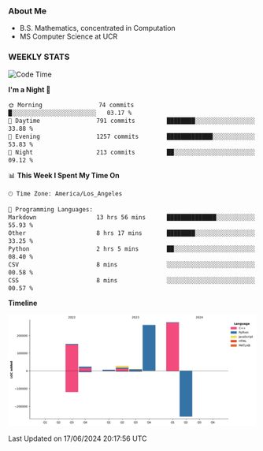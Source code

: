 ### About Me

- B.S. Mathematics, concentrated in Computation
- MS Computer Science at UCR


### WEEKLY STATS
<!--START_SECTION:waka-->
![Code Time](http://img.shields.io/badge/Code%20Time-179%20hrs%207%20mins-blue)

**I'm a Night 🦉** 

```text
🌞 Morning                74 commits          █░░░░░░░░░░░░░░░░░░░░░░░░   03.17 % 
🌆 Daytime                791 commits         ████████░░░░░░░░░░░░░░░░░   33.88 % 
🌃 Evening                1257 commits        █████████████░░░░░░░░░░░░   53.83 % 
🌙 Night                  213 commits         ██░░░░░░░░░░░░░░░░░░░░░░░   09.12 % 
```


📊 **This Week I Spent My Time On** 

```text
🕑︎ Time Zone: America/Los_Angeles

💬 Programming Languages: 
Markdown                 13 hrs 56 mins      ██████████████░░░░░░░░░░░   55.93 % 
Other                    8 hrs 17 mins       ████████░░░░░░░░░░░░░░░░░   33.25 % 
Python                   2 hrs 5 mins        ██░░░░░░░░░░░░░░░░░░░░░░░   08.40 % 
CSV                      8 mins              ░░░░░░░░░░░░░░░░░░░░░░░░░   00.58 % 
CSS                      8 mins              ░░░░░░░░░░░░░░░░░░░░░░░░░   00.57 % 
```

**Timeline**

![Lines of Code chart](https://raw.githubusercontent.com/nickocruzm/nickocruzm/main/assets/bar_graph.png)


 Last Updated on 17/06/2024 20:17:56 UTC
<!--END_SECTION:waka-->
